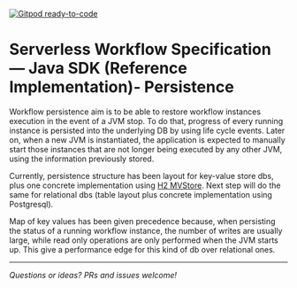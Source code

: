 [![Gitpod ready-to-code](https://img.shields.io/badge/Gitpod-ready--to--code-blue?logo=gitpod)](https://gitpod.io/#https://github.com/serverlessworkflow/sdk-java)

# Serverless Workflow Specification — Java SDK (Reference Implementation)- Persistence

Workflow persistence aim is to be able to restore workflow instances execution in the event of a JVM stop. To do that, progress of every running instance is persisted into the underlying DB by using life cycle events. Later on, when a new JVM is instantiated, the application is expected to manually start those instances that are not longer being executed by any other JVM, using the information previously stored. 

Currently, persistence structure has been layout for key-value store dbs, plus one concrete implementation using [H2 MVStore](mvstore/README.md). Next step will do the same for relational dbs (table layout plus concrete implementation using Postgresql). 

Map of key values has been given precedence because, when persisting the status of a running workflow instance, the number of writes are usually large, while read only operations are only performed when the JVM starts up. This give a performance edge for this kind of db over relational ones.

---

*Questions or ideas? PRs and issues welcome!*
